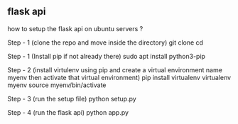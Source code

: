 ## flask api

how to setup the flask api on ubuntu servers ?

Step - 1 (clone the repo and move inside the directory)
git clone 
cd 

Step - 1 (Install pip if not  already there)
sudo apt install python3-pip

Step - 2 (install virtulenv using pip and create a virtual environment name myenv then activate that virtual environment)
pip install virtualenv
virtualenv myenv
source myenv/bin/activate

Step - 3 (run the setup file)
python setup.py

Step - 4 (run the flask api)
python app.py
